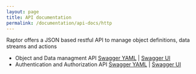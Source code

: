 ```yaml
---
layout: page
title: API documentation
permalink: /documentation/api-docs/http
---
```


Raptor offers a JSON based restful API to manage object definitions, data streams and actions

- Object and Data managment API [Swagger YAML](http://api.raptorbox.eu/swagger.yaml) | [Swagger UI](http://petstore.swagger.io/?url=http://api.raptorbox.eu/swagger.yaml)
- Authentication and Authorization API [Swagger YAML](http://api.raptorbox.eu/auth/v2/api-docs) | [Swagger UI](http://petstore.swagger.io/?url=http://api.raptorbox.eu/auth/v2/api-docs)
